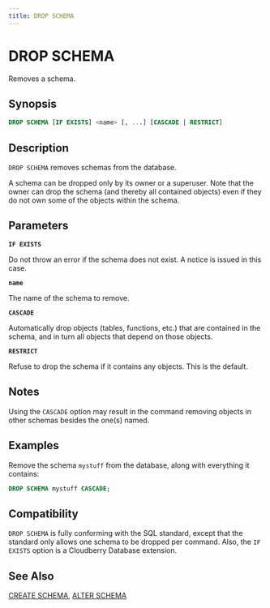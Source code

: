 ```yaml
---
title: DROP SCHEMA
---
```


# DROP SCHEMA

Removes a schema.

## Synopsis

```sql
DROP SCHEMA [IF EXISTS] <name> [, ...] [CASCADE | RESTRICT]
```

## Description

`DROP SCHEMA` removes schemas from the database.

A schema can be dropped only by its owner or a superuser. Note that the owner can drop the schema (and thereby all contained objects) even if they do not own some of the objects within the schema.

## Parameters

**`IF EXISTS`**

Do not throw an error if the schema does not exist. A notice is issued in this case.

**`name`**

The name of the schema to remove.

**`CASCADE`**

Automatically drop objects (tables, functions, etc.) that are contained in the schema, and in turn all objects that depend on those objects.

**`RESTRICT`**

Refuse to drop the schema if it contains any objects. This is the default.

## Notes

Using the `CASCADE` option may result in the command removing objects in other schemas besides the one(s) named.

## Examples

Remove the schema `mystuff` from the database, along with everything it contains:

```sql
DROP SCHEMA mystuff CASCADE;
```

## Compatibility

`DROP SCHEMA` is fully conforming with the SQL standard, except that the standard only allows one schema to be dropped per command. Also, the `IF EXISTS` option is a Cloudberry Database extension.

## See Also

[CREATE SCHEMA](/docs/sql-stmts/sql-stmt-create-schema.md), [ALTER SCHEMA](/docs/sql-stmts/sql-stmt-alter-schema.md)
